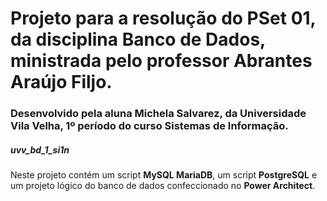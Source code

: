 # Projeto para a resolução do PSet 01, da disciplina Banco de Dados, ministrada pelo professor Abrantes Araújo Filjo.
### Desenvolvido pela aluna Michela Salvarez, da Universidade Vila Velha, 1º período do curso Sistemas de Informação.
##### uvv_bd_1_si1n
Neste projeto contém um script **MySQL MariaDB**, um script **PostgreSQL** e um projeto lógico do banco de dados confeccionado no **Power Architect**.
